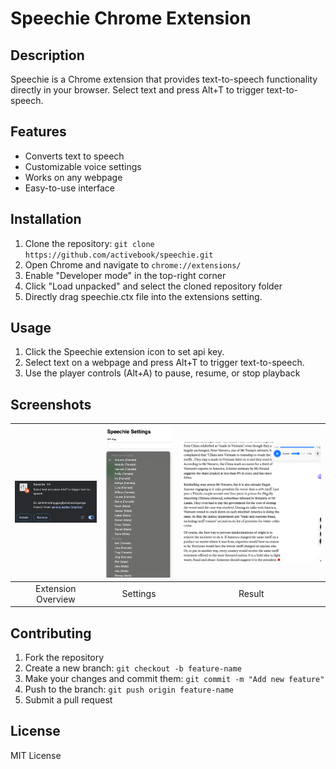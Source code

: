 # Speechie Chrome Extension

## Description
Speechie is a Chrome extension that provides text-to-speech functionality directly in your browser. Select text and press Alt+T to trigger text-to-speech.

## Features
- Converts text to speech
- Customizable voice settings
- Works on any webpage
- Easy-to-use interface

## Installation
1. Clone the repository: `git clone https://github.com/activebook/speechie.git`
2. Open Chrome and navigate to `chrome://extensions/`
3. Enable "Developer mode" in the top-right corner
4. Click "Load unpacked" and select the cloned repository folder
5. Directly drag speechie.ctx file into the extensions setting.

## Usage
1. Click the Speechie extension icon to set api key.
2. Select text on a webpage and press Alt+T to trigger text-to-speech.
3. Use the player controls (Alt+A) to pause, resume, or stop playback

## Screenshots

| ![Extension Overview](howto/extension.png) | ![Settings](howto/setting.png) | ![Result](howto/result.png) |
|:---:|:---:|:---:|
| Extension Overview | Settings | Result |

## Contributing
1. Fork the repository
2. Create a new branch: `git checkout -b feature-name`
3. Make your changes and commit them: `git commit -m "Add new feature"`
4. Push to the branch: `git push origin feature-name`
5. Submit a pull request

## License
MIT License
